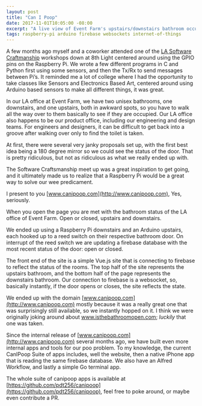 ```yaml
---
layout: post
title: "Can I Poop"
date: 2017-11-01T10:05:00 -08:00
excerpt: "A live view of Event Farm's upstairs/downstairs bathroom occupation status. Keep the window open for a few minutes during week day business hours and watch the room status. It will change without the need of a refresh."
tags: raspberry-pi arduino firebase websockets internet-of-things
---
```


A few months ago myself and a coworker attended one of the [LA Software Craftmanship](https://www.meetup.com/LA-Software-Craftsmanship/) workshops down at 8th Light centered around using the GPIO pins on the Raspberry Pi.  We wrote a few different programs in C and Python first using some sensors, and then the Tx/Rx to send messages between Pi’s.  It reminded me a lot of college where I had the opportunity to take classes like Sensors and Electronics Based Art, centered around using Arduino based sensors to make all different things, it was great.

In our LA office at Event Farm, we have two unisex bathrooms, one downstairs, and one upstairs, both in awkward spots, so you have to walk all the way over to them basically to see if they are occupied. Our LA office also happens to be our product office, including our engineering and design teams. For engineers and designers, it can be difficult to get back into a groove after walking over only to find the toilet is taken.

At first, there were several very janky proposals set up, with the first best idea being a 180 degree mirror so we could see the status of the door. That is pretty ridiculous, but not as ridiculous as what we really ended up with.

The Software Craftsmanship meet up was a great inspiration to get going, and it ultimately made us to realize that a Raspberry Pi would be a great way to solve our wee predicament.

I present to you [www.canipoop.com](http://www.canipoop.com), Yes, seriously.

<ImageGallery
    :images="[{
        src: 'https://res.cloudinary.com/jmondi/image/upload/c_scale,w_1000/v1534475109/jasonraimondi.com/canipoop/Screen_Shot_2018-08-07_at_5.02.47_PM.png',
        alt: 'Can I Poop Website Screenshot - One Open'
    },
    {
        src: 'https://res.cloudinary.com/jmondi/image/upload/c_scale,w_1000/v1534475109/jasonraimondi.com/canipoop/Screen_Shot_2018-08-07_at_5.02.33_PM.png',
        alt: 'Can I Poop Website Screenshot - Two Open'
    },
    {
        src: 'https://res.cloudinary.com/jmondi/image/upload/c_scale,w_1000/v1534475109/jasonraimondi.com/canipoop/Screen_Shot_2018-08-07_at_5.20.59_PM.png',
        alt: 'Firebase Panel'
    }]"
/>

When you open the page you are met with the bathroom status of the LA office of Event Farm. Open or closed, upstairs and downstairs.

We ended up using a Raspberry Pi downstairs and an Arduino upstairs, each hooked up to a reed switch on their respective bathroom door. On interrupt of the reed switch we are updating a firebase database with the most recent status of the door: open or closed.

The front end of the site is a simple Vue.js site that is connecting to firebase to reflect the status of the rooms. The top half of the site represents the upstairs bathroom, and the bottom half of the page represents the downstairs bathroom. Our connection to firebase is a websocket, so, basically instantly, if the door opens or closes, the site reflects the state.

We ended up with the domain [www.canipoop.com](http://www.canipoop.com) mostly because it was a really great one that was surprisingly still available, so we instantly hopped on it. I think we were originally joking around about www.isthebathroomopen.com; *luckily* that one was taken.

Since the internal release of [www.canipoop.com](http://www.canipoop.com) several months ago, we have built even more internal apps and tools for our poo problem. To my knowledge, the current CanIPoop Suite of apps  includes, well the website, then a native iPhone app that is reading the same firebase database. We also have an Alfred Workflow, and lastly a simple Go terminal app.

<ImagePop
    src='https://res.cloudinary.com/jmondi/image/upload/c_scale,w_1000/v1534475109/jasonraimondi.com/canipoop/Screen_Shot_2018-08-07_at_5.13.07_PM.png'
    alt='Can I Poop Alfred Workflow'
/>

The whole suite of canipoop apps is available at [https://github.com/pdt256/canipoop](https://github.com/pdt256/canipoop), feel free to poke around, or maybe even contribute a PR.

<ImageGallery
    :images="[{
        src: 'https://res.cloudinary.com/jmondi/image/upload/c_scale,w_500/v1534475096/jasonraimondi.com/canipoop/canipoop-raspberry-pi-behind-wall.jpg',
        alt: 'Raspberry Pi installed behind wall panel',
    },
    {
        src: 'https://res.cloudinary.com/jmondi/image/upload/c_scale,w_500/v1534475100/jasonraimondi.com/canipoop/canipoop-wiring-downstairs-3.jpg',
        alt: 'Speaker wiring around the mirror',
    },
    {
        src: 'https://res.cloudinary.com/jmondi/image/upload/c_scale,w_500/v1534475095/jasonraimondi.com/canipoop/canipoop-wiring-downstairs-1.jpg',
        alt: 'Reed switches on downstairs bathroom door, inside the door',
    },
    {
        src: 'https://res.cloudinary.com/jmondi/image/upload/c_scale,w_500/v1534475101/jasonraimondi.com/canipoop/canipoop-wiring-upstairs-2.jpg',
        alt: 'Reed switches on upstairs bathroom door, outside the door',
    },
    {
        src: 'https://res.cloudinary.com/jmondi/image/upload/c_scale,w_500/v1534475101/jasonraimondi.com/canipoop/canipoop-wiring-upstairs-3.jpg',
        alt: 'Reed switches on upstairs bathroom door, outside the door',
    },
    {
        src: 'https://res.cloudinary.com/jmondi/image/upload/c_scale,w_500/v1534475095/jasonraimondi.com/canipoop/canipoop-arduino-enclosure.jpg',
        alt: 'Arduino enclosure',
    },
    {
        src: 'https://res.cloudinary.com/jmondi/image/upload/c_scale,w_500/v1534475095/jasonraimondi.com/canipoop/canipoop-arduino-1.jpg',
        alt: 'Arduino Layout 1',
    },
    {
        src: 'https://res.cloudinary.com/jmondi/image/upload/c_scale,w_500/v1534475095/jasonraimondi.com/canipoop/canipoop-ardunio-2.jpg',
        alt: 'Arduino Layout 2',
    }]"
/>
